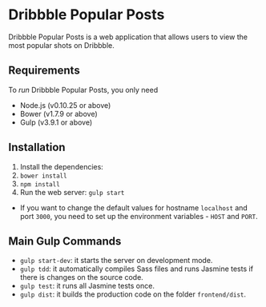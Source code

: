 Dribbble Popular Posts
==============================

Dribbble Popular Posts is a web application that allows users to view the most popular shots on Dribbble.

Requirements
------------------------------
To *run* Dribbble Popular Posts, you only need
* Node.js (v0.10.25 or above)
* Bower (v1.7.9 or above)
* Gulp (v3.9.1 or above)

Installation
------------------------------
1. Install the dependencies:
  1. `bower install`
  2. `npm install`
2. Run the web server: `gulp start`
* If you want to change the default values for hostname `localhost` and port `3000`, you need to set up the environment variables - `HOST` and `PORT`.

Main Gulp Commands
------------------------------
* `gulp start-dev`: it starts the server on development mode.
* `gulp tdd`: it automatically compiles Sass files and runs Jasmine tests if there is changes on the source code.
* `gulp test`: it runs all Jasmine tests once.
* `gulp dist`: it builds the production code on the folder `frontend/dist`.
